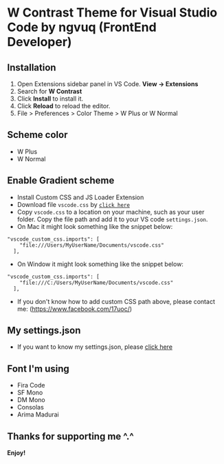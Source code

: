 # W Contrast Theme for Visual Studio Code by ngvuq (FrontEnd Developer)

## Installation

1. Open Extensions sidebar panel in VS Code. **View → Extensions**
2. Search for **W Contrast**
3. Click **Install** to install it.
4. Click **Reload** to reload the editor.
5. File > Preferences > Color Theme > W Plus or W Normal

## Scheme color

-   W Plus
-   W Normal

## Enable Gradient scheme

-   Install Custom CSS and JS Loader Extension
-   Download file `vscode.css` by [`click here`](https://github.com/Ngvuquoc11/ngvuq-vscode/blob/main/vscode.css)
-   Copy `vscode.css` to a location on your machine, such as your user folder. Copy the file path and add it to your VS code `settings.json`.
-   On Mac it might look something like the snippet below:

```
"vscode_custom_css.imports": [
    "file:///Users/MyUserName/Documents/vscode.css"
  ],
```

-   On Window it might look something like the snippet below:

```
"vscode_custom_css.imports": [
    "file:///C:/Users/MyUserName/Documents/vscode.css"
  ],
```

-   If you don't know how to add custom CSS path above, please contact me: (https://www.facebook.com/17uoc/)

## My settings.json

-   If you want to know my settings.json, please [click here](https://github.com/Ngvuquoc11/ngvuq-vscode/blob/main/qdev-settings.json)

## Font I'm using

-   Fira Code
-   SF Mono
-   DM Mono
-   Consolas
-   Arima Madurai

## Thanks for supporting me ^.^

**Enjoy!**

